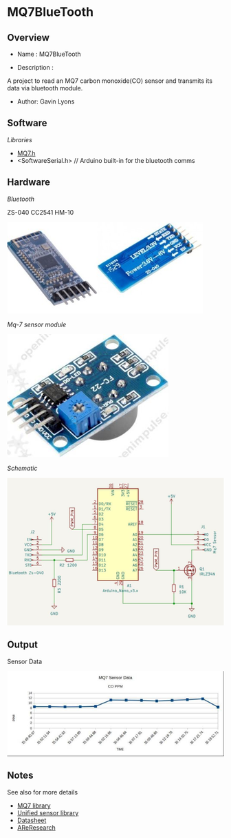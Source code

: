 # MQ7BlueTooth

Overview
--------------------
* Name : MQ7BlueTooth

* Description : 

A project to read an MQ7 carbon monoxide(CO) sensor and transmits its data via bluetooth module.

* Author: Gavin Lyons

Software
------------------------------

*Libraries*

* [MQ7.h](https://github.com/fjebaker/MQ7)
* <SoftwareSerial.h> // Arduino built-in for the bluetooth comms

Hardware
-----------------------

*Bluetooth*

 ZS-040 CC2541 HM-10 
 
![Bt](https://github.com/gavinlyonsrepo/pic_16F18446_projects/blob/master/images/bluetooth.jpg)

*Mq-7 sensor module*

 ![Mq](https://github.com/gavinlyonsrepo/MQ7Bluetooth/blob/main/doc/images/mq7.jpg)

*Schematic*

 ![Sch](https://github.com/gavinlyonsrepo/MQ7Bluetooth/blob/main/doc/images/schimage.jpg)


Output
----------------------

Sensor Data

 ![data](https://github.com/gavinlyonsrepo/MQ7Bluetooth/blob/main/doc/images/graph.jpg)

Notes
--------------------

See also for more details 
* [MQ7 library](https://github.com/fjebaker/MQ7) 
* [Unified sensor library](https://github.com/miguel5612/MQSensorsLib)
* [Datasheet](https://www.sparkfun.com/datasheets/Sensors/Biometric/MQ-7.pdf)
* [AReResearch](http://www.areresearch.net/2017/03/detect-co-with-mq-7-sensor-module.html)

